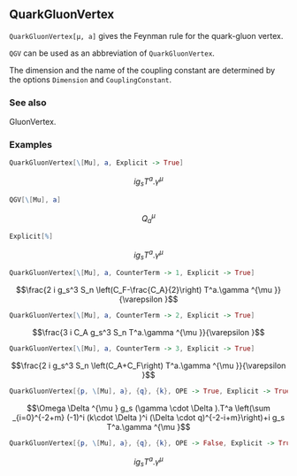 ##  QuarkGluonVertex 

`QuarkGluonVertex[μ, a]` gives the Feynman rule for the quark-gluon vertex.

`QGV` can be used as an abbreviation of `QuarkGluonVertex`.

The dimension and the name of the coupling constant are determined by the options `Dimension` and `CouplingConstant`.

###  See also 

GluonVertex.

###  Examples 

```mathematica
QuarkGluonVertex[\[Mu], a, Explicit -> True]
```

$$i g_s T^a.\gamma ^{\mu }$$

```mathematica
QGV[\[Mu], a]
```

$$Q_a^{\mu }$$

```mathematica
Explicit[%]
```

$$i g_s T^a.\gamma ^{\mu }$$

```mathematica
QuarkGluonVertex[\[Mu], a, CounterTerm -> 1, Explicit -> True]
```

$$\frac{2 i g_s^3 S_n \left(C_F-\frac{C_A}{2}\right) T^a.\gamma ^{\mu }}{\varepsilon }$$

```mathematica
QuarkGluonVertex[\[Mu], a, CounterTerm -> 2, Explicit -> True]
```

$$\frac{3 i C_A g_s^3 S_n T^a.\gamma ^{\mu }}{\varepsilon }$$

```mathematica
QuarkGluonVertex[\[Mu], a, CounterTerm -> 3, Explicit -> True]
```

$$\frac{2 i g_s^3 S_n \left(C_A+C_F\right) T^a.\gamma ^{\mu }}{\varepsilon }$$

```mathematica
QuarkGluonVertex[{p, \[Mu], a}, {q}, {k}, OPE -> True, Explicit -> True]
```

$$\Omega  \Delta ^{\mu } g_s (\gamma \cdot \Delta ).T^a \left(\sum _{i=0}^{-2+m} (-1)^i (k\cdot \Delta )^i (\Delta \cdot q)^{-2-i+m}\right)+i g_s T^a.\gamma ^{\mu }$$

```mathematica
QuarkGluonVertex[{p, \[Mu], a}, {q}, {k}, OPE -> False, Explicit -> True]
```

$$i g_s T^a.\gamma ^{\mu }$$